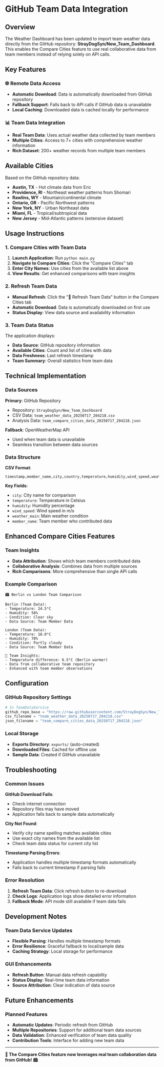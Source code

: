 # GitHub Team Data Integration

## Overview

The Weather Dashboard has been updated to import team weather data directly from the GitHub
repository: **StrayDogSyn/New_Team_Dashboard**. This enables the Compare Cities feature to use
real collaborative data from team members instead of relying solely on API calls.

## Key Features

### 🌐 Remote Data Access

- **Automatic Download**: Data is automatically downloaded from GitHub repository
- **Fallback Support**: Falls back to API calls if GitHub data is unavailable
- **Local Caching**: Downloaded data is cached locally for performance

### 📊 Team Data Integration

- **Real Team Data**: Uses actual weather data collected by team members
- **Multiple Cities**: Access to 7+ cities with comprehensive weather information
- **Rich Dataset**: 200+ weather records from multiple team members

## Available Cities

Based on the GitHub repository data:

- **Austin, TX** - Hot climate data from Eric
- **Providence, RI** - Northeast weather patterns from Shomari  
- **Rawlins, WY** - Mountain/continental climate
- **Ontario, OR** - Pacific Northwest patterns
- **New York, NY** - Urban Northeast data
- **Miami, FL** - Tropical/subtropical data
- **New Jersey** - Mid-Atlantic patterns (extensive dataset)

## Usage Instructions

### 1. Compare Cities with Team Data

1. **Launch Application**: Run `python main.py`
2. **Navigate to Compare Cities**: Click the "Compare Cities" tab
3. **Enter City Names**: Use cities from the available list above
4. **View Results**: Get enhanced comparisons with team insights

### 2. Refresh Team Data

- **Manual Refresh**: Click the "🔄 Refresh Team Data" button in the Compare Cities tab
- **Automatic Download**: Data is automatically downloaded on first use
- **Status Display**: View data source and availability information

### 3. Team Data Status

The application displays:

- **Data Source**: GitHub repository information
- **Available Cities**: Count and list of cities with data
- **Data Freshness**: Last refresh timestamp
- **Team Summary**: Overall statistics from team data

## Technical Implementation

### Data Sources

**Primary**: GitHub Repository

- Repository: `StrayDogSyn/New_Team_Dashboard`
- CSV Data: `team_weather_data_20250717_204218.csv`
- Analysis Data: `team_compare_cities_data_20250717_204218.json`

**Fallback**: OpenWeatherMap API

- Used when team data is unavailable
- Seamless transition between data sources

### Data Structure

**CSV Format**:

```csv
timestamp,member_name,city,country,temperature,humidity,wind_speed,weather_main,weather_description,...
```

**Key Fields**:

- `city`: City name for comparison
- `temperature`: Temperature in Celsius
- `humidity`: Humidity percentage
- `wind_speed`: Wind speed in m/s
- `weather_main`: Main weather condition
- `member_name`: Team member who contributed data

## Enhanced Compare Cities Features

### Team Insights

- **Data Attribution**: Shows which team members contributed data
- **Collaborative Analysis**: Combines data from multiple sources
- **Rich Comparisons**: More comprehensive than single API calls

### Example Comparison

```text
🏙️ Berlin vs London Team Comparison

Berlin (Team Data):
- Temperature: 24.5°C
- Humidity: 58%
- Condition: Clear sky
- Data Source: Team Member Data

London (Team Data):
- Temperature: 18.0°C  
- Humidity: 78%
- Condition: Partly cloudy
- Data Source: Team Member Data

🔬 Team Insights:
- Temperature difference: 6.5°C (Berlin warmer)
- Data from collaborative team repository
- Enhanced with team member observations
```

## Configuration

### GitHub Repository Settings

```python
# In TeamDataService
github_repo_base = "https://raw.githubusercontent.com/StrayDogSyn/New_Team_Dashboard/main/exports"
csv_filename = "team_weather_data_20250717_204218.csv"
json_filename = "team_compare_cities_data_20250717_204218.json"
```

### Local Storage

- **Exports Directory**: `exports/` (auto-created)
- **Downloaded Files**: Cached for offline use
- **Sample Data**: Created if GitHub unavailable

## Troubleshooting

### Common Issues

**GitHub Download Fails**:

- Check internet connection
- Repository files may have moved
- Application falls back to sample data automatically

**City Not Found**:

- Verify city name spelling matches available cities
- Use exact city names from the available list
- Check team data status for current city list

**Timestamp Parsing Errors**:

- Application handles multiple timestamp formats automatically
- Falls back to current timestamp if parsing fails

### Error Resolution

1. **Refresh Team Data**: Click refresh button to re-download
2. **Check Logs**: Application logs show detailed error information
3. **Fallback Mode**: API mode still available if team data fails

## Development Notes

### Team Data Service Updates

- **Flexible Parsing**: Handles multiple timestamp formats
- **Error Resilience**: Graceful fallback to local/sample data
- **Caching Strategy**: Local storage for performance

### GUI Enhancements

- **Refresh Button**: Manual data refresh capability
- **Status Display**: Real-time team data information
- **Source Attribution**: Clear indication of data source

## Future Enhancements

### Planned Features

- **Automatic Updates**: Periodic refresh from GitHub
- **Multiple Repositories**: Support for additional team data sources
- **Data Validation**: Enhanced verification of team data quality
- **Contribution Tools**: Interface for adding new team data

---

**🌟 The Compare Cities feature now leverages real team collaboration data from GitHub!** 🏙️
